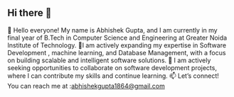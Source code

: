 ## Hi there 👋

👋 Hello everyone! My name is Abhishek Gupta, and I am currently in my final year of B.Tech in Computer Science and Engineering at Greater Noida Institute of Technology.
🌱I am actively expanding my expertise in Software Development , machine learning, and Database Management, with a focus on building scalable and intelligent software solutions.
👯 I am actively seeking opportunities to collaborate on software development projects, where I can contribute my skills and continue learning.
📫 Let’s connect! 
You can reach me at :abhishekgupta1864@gmail.com



